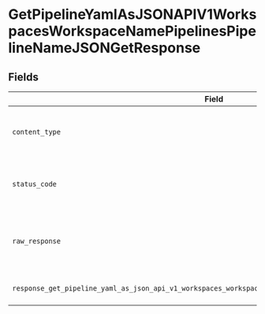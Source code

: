# GetPipelineYamlAsJSONAPIV1WorkspacesWorkspaceNamePipelinesPipelineNameJSONGetResponse


## Fields

| Field                                                                                                                                                                                                                                                                                                                                                                                    | Type                                                                                                                                                                                                                                                                                                                                                                                     | Required                                                                                                                                                                                                                                                                                                                                                                                 | Description                                                                                                                                                                                                                                                                                                                                                                              |
| ---------------------------------------------------------------------------------------------------------------------------------------------------------------------------------------------------------------------------------------------------------------------------------------------------------------------------------------------------------------------------------------- | ---------------------------------------------------------------------------------------------------------------------------------------------------------------------------------------------------------------------------------------------------------------------------------------------------------------------------------------------------------------------------------------- | ---------------------------------------------------------------------------------------------------------------------------------------------------------------------------------------------------------------------------------------------------------------------------------------------------------------------------------------------------------------------------------------- | ---------------------------------------------------------------------------------------------------------------------------------------------------------------------------------------------------------------------------------------------------------------------------------------------------------------------------------------------------------------------------------------- |
| `content_type`                                                                                                                                                                                                                                                                                                                                                                           | *str*                                                                                                                                                                                                                                                                                                                                                                                    | :heavy_check_mark:                                                                                                                                                                                                                                                                                                                                                                       | HTTP response content type for this operation                                                                                                                                                                                                                                                                                                                                            |
| `status_code`                                                                                                                                                                                                                                                                                                                                                                            | *int*                                                                                                                                                                                                                                                                                                                                                                                    | :heavy_check_mark:                                                                                                                                                                                                                                                                                                                                                                       | HTTP response status code for this operation                                                                                                                                                                                                                                                                                                                                             |
| `raw_response`                                                                                                                                                                                                                                                                                                                                                                           | [requests.Response](https://requests.readthedocs.io/en/latest/api/#requests.Response)                                                                                                                                                                                                                                                                                                    | :heavy_check_mark:                                                                                                                                                                                                                                                                                                                                                                       | Raw HTTP response; suitable for custom response parsing                                                                                                                                                                                                                                                                                                                                  |
| `response_get_pipeline_yaml_as_json_api_v1_workspaces_workspace_name_pipelines_pipeline_name_json_get`                                                                                                                                                                                                                                                                                   | [Optional[operations.GetPipelineYamlAsJSONAPIV1WorkspacesWorkspaceNamePipelinesPipelineNameJSONGetResponseGetPipelineYamlAsJSONAPIV1WorkspacesWorkspaceNamePipelinesPipelineNameJSONGet]](../../models/operations/getpipelineyamlasjsonapiv1workspacesworkspacenamepipelinespipelinenamejsongetresponsegetpipelineyamlasjsonapiv1workspacesworkspacenamepipelinespipelinenamejsonget.md) | :heavy_minus_sign:                                                                                                                                                                                                                                                                                                                                                                       | Returns the pipeline as JSON.                                                                                                                                                                                                                                                                                                                                                            |